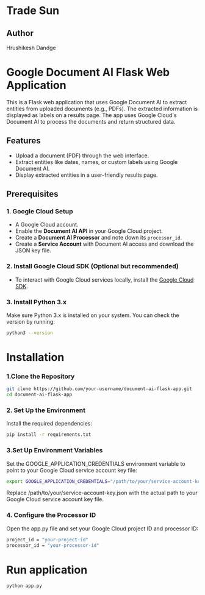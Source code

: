 # Trade Sun

## Author
Hrushikesh Dandge

# Google Document AI Flask Web Application

This is a Flask web application that uses Google Document AI to extract entities from uploaded documents (e.g., PDFs). The extracted information is displayed as labels on a results page. The app uses Google Cloud's Document AI to process the documents and return structured data.

## Features

- Upload a document (PDF) through the web interface.
- Extract entities like dates, names, or custom labels using Google Document AI.
- Display extracted entities in a user-friendly results page.

## Prerequisites

### 1. Google Cloud Setup
- A Google Cloud account.
- Enable the **Document AI API** in your Google Cloud project.
- Create a **Document AI Processor** and note down its `processor_id`.
- Create a **Service Account** with Document AI access and download the JSON key file.

### 2. Install Google Cloud SDK (Optional but recommended)
- To interact with Google Cloud services locally, install the [Google Cloud SDK](https://cloud.google.com/sdk/docs/install).

### 3. Install Python 3.x

Make sure Python 3.x is installed on your system. You can check the version by running:

```bash
python3 --version
```

# Installation

### 1.Clone the Repository

```bash 
git clone https://github.com/your-username/document-ai-flask-app.git
cd document-ai-flask-app
```



### 2. Set Up the Environment

Install the required dependencies:

```bash 
pip install -r requirements.txt
```
### 3.Set Up Environment Variables

Set the GOOGLE_APPLICATION_CREDENTIALS environment variable to point to your Google Cloud service account key file:

```bash
export GOOGLE_APPLICATION_CREDENTIALS="/path/to/your/service-account-key.json"
```

Replace /path/to/your/service-account-key.json with the actual path to your Google Cloud service account key file.



### 4. Configure the Processor ID

Open the app.py file and set your Google Cloud project ID and processor ID:

```bash
project_id = "your-project-id"
processor_id = "your-processor-id"
```

# Run application

```bash 
python app.py
```